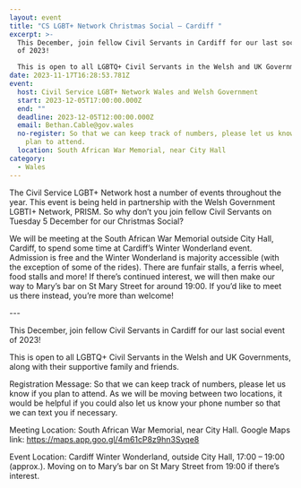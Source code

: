 ```yaml
---
layout: event
title: "CS LGBT+ Network Christmas Social – Cardiff "
excerpt: >-
  This December, join fellow Civil Servants in Cardiff for our last social event
  of 2023! 

  This is open to all LGBTQ+ Civil Servants in the Welsh and UK Governments, along with their supportive family and friends.
date: 2023-11-17T16:28:53.781Z
event:
  host: Civil Service LGBT+ Network Wales and Welsh Government
  start: 2023-12-05T17:00:00.000Z
  end: ""
  deadline: 2023-12-05T12:00:00.000Z
  email: Bethan.Cable@gov.wales
  no-register: So that we can keep track of numbers, please let us know if you
    plan to attend.
  location: South African War Memorial, near City Hall
category:
  - Wales
---
```

The Civil Service LGBT+ Network host a number of events throughout the year. This event is being held in partnership with the Welsh Government LGBTI+ Network, PRISM. So why don’t you join fellow Civil Servants on Tuesday 5 December for our Christmas Social?

We will be meeting at the South African War Memorial outside City Hall, Cardiff, to spend some time at Cardiff’s Winter Wonderland event. Admission is free and the Winter Wonderland is majority accessible (with the exception of some of the rides). There are funfair stalls, a ferris wheel, food stalls and more! If there’s continued interest, we will then make our way to Mary’s bar on St Mary Street for around 19:00. If you’d like to meet us there instead, you’re more than welcome!

\-﻿--

This December, join fellow Civil Servants in Cardiff for our last social event of 2023! 

This is open to all LGBTQ+ Civil Servants in the Welsh and UK Governments, along with their supportive family and friends.

Registration Message: So that we can keep track of numbers, please let us know if you plan to attend. As we will be moving between two locations, it would be helpful if you could also let us know your phone number so that we can text you if necessary.

Meeting Location: South African War Memorial, near City Hall. Google Maps link: <https://maps.app.goo.gl/4m61cP8z9hn3Syqe8>

Event Location: Cardiff Winter Wonderland, outside City Hall, 17:00 – 19:00 (approx.). Moving on to Mary’s bar on St Mary Street from 19:00 if there’s interest.